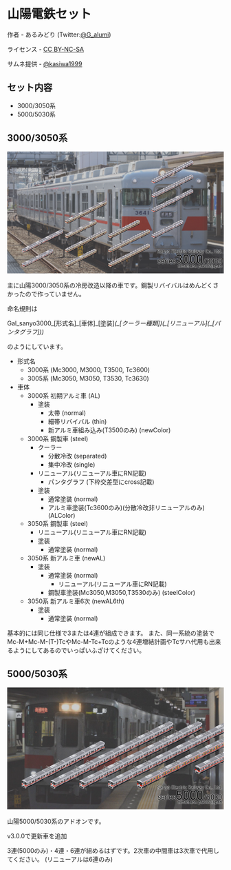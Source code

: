 # 山陽電鉄セット
作者 - あるみどり (Twitter:[@G_alumi](https://twitter.com/G_alumi))

ライセンス - [CC BY-NC-SA](https://creativecommons.org/licenses/by-nc-sa/4.0/deed.ja)

サムネ提供 - [@kasiwa1999](https://twitter.com/kasiwa1999) 
## セット内容
- 3000/3050系
- 5000/5030系

## 3000/3050系
![サムネ3000](3000/サムネ3000.png)

主に山陽3000/3050系の冷房改造以降の車です。鋼製リバイバルはめんどくさかったので作っていません。

命名規則は

Gal_sanyo3000_[形式名]\_[車体]\_[塗装]_(\_[クーラー種類])(\_[リニューアル]\(\_[パンタグラフ]))_

のようにしています。

- 形式名
  - 3000系 (Mc3000, M3000, T3500, Tc3600)
  - 3005系 (Mc3050, M3050, T3530, Tc3630)
- 車体
  - 3000系 初期アルミ車 (AL)
    - 塗装
      - 太帯 (normal)
	  - 細帯リバイバル (thin)
	  - 新アルミ車組み込み(T3500のみ) (newColor)
  - 3000系 鋼製車 (steel)
    - クーラー
	  - 分散冷改 (separated)
	  - 集中冷改 (single)
	- リニューアル(リニューアル車にRN記載)
	  - パンタグラフ (下枠交差型にcross記載)
	- 塗装
      - 通常塗装 (normal)
	  - アルミ車塗装(Tc3600のみ)(分散冷改非リニューアルのみ) (ALColor)
  - 3050系 鋼製車 (steel)
	- リニューアル(リニューアル車にRN記載)
	- 塗装
      - 通常塗装 (normal)
  - 3050系 新アルミ車 (newAL)
    - 塗装
	  - 通常塗装 (normal)
	    - リニューアル(リニューアル車にRN記載)
	  - 鋼製車塗装(Mc3050,M3050,T3530のみ) (steelColor)
  - 3050系 新アルミ車6次 (newAL6th)
    - 塗装
	  - 通常塗装 (normal)

基本的には同じ仕様で3または4連が組成できます。
また、同一系統の塗装でMc-M+Mc-M-(T-)TcやMc-M-Tc+Tcのような4連増結計画やTcサハ代用も出来るようにしてあるのでいっぱいふざけてください。

## 5000/5030系
![サムネ5000](5000/サムネ5000.png)

山陽5000/5030系のアドオンです。

v3.0.0で更新車を追加

3連(5000のみ)・4連・6連が組めるはずです。2次車の中間車は3次車で代用してください。
(リニューアルは6連のみ)